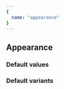 ```yaml
---
{
  name: "appearance"
}
---
```


## Appearance

### Default values
<!-- defaults.values.start -->
<!-- defaults.values.end -->


### Default variants
<!-- defaults.variants.start -->
<!-- defaults.variants.end -->